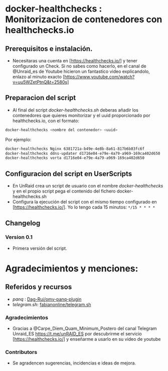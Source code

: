 # docker-healthchecks : Monitorizacion de contenedores con healthchecks.io


## Prerequisitos e instalación.

- Necesitaras una cuenta en [https://healthchecks.io/] y tener configurado un Check. Si no sabes como hacerlo, en el canal de @Unraid_es de Youtube hicieron un fantastico video explicandolo, enlazo al minuto exacto [https://www.youtube.com/watch?v=uu5WZetPtnQ&t=2580s]

## Preparacion del script

- Al final del script *docker-healthchecks.sh* deberas añadir los contenedores que quieres monitorizar y el uuid proporcionado por healthchecks.io, con el formato: 

``` bash
docker-healthchecks <nombre del contenedor> <uuid>
```

Por ejemplo:

``` bash
docker-healthchecks Nginx 6381721a-b49e-4e8b-8a61-817b6b83fc6f
docker-healthchecks ddns-updater d1716e04-e79e-4a79-a969-169ca402d650
docker-healthchecks vorta d1716e04-e79e-4a79-a969-169ca402d650
```

## Configuracion del script en UserScripts

- En UnRaid crea un script de usuario con el nombre *docker-healthchecks* y en el propio script pega el contenido del fichero docker-healthchecks.sh
- Configura la ejecución del script con el mismo tiempo configurado en [https://healthchecks.io/]. Yo lo tengo cada 15 minutos: `*/15 * * * *`

## Changelog
### Version 0.1
* Primera versión del script.

# Agradecimientos y menciones:

## Referidos y recursos

- *panq* : [Dag-Rui/omv-panq-plugin](https://github.com/Dag-Rui/omv-panq-plugin/blob/main/panq-fan-service/panq)
- *telegram.sh*: [fabianonline/telegram.sh](https://github.com/fabianonline/telegram.sh/)

### Agradecimientos

* Gracias a @Carpe_Diem_Quam_Minimum_Postero del canal Telegram Unraid_ES https://t.me/unRAID_ES por descubrirme el servicio [https://healthchecks.io/] y enseñarme a usarlo en su video de youtube

### Contributors 

* Se agradencen sugerencias, incidencias e ideas de mejora.
